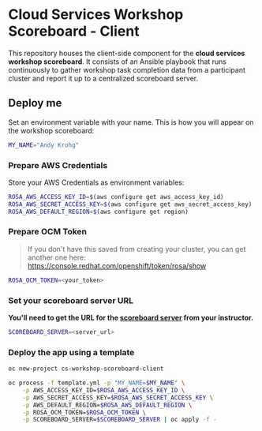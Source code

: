 # Cloud Services Workshop Scoreboard - Client
This repository houses the client-side component for the **cloud services workshop scoreboard**. It consists of an Ansible playbook that runs continuously to gather workshop task completion data from a participant cluster and report it up to a centralized scoreboard server.

## Deploy me
Set an environment variable with your name. This is how you will appear on the workshop scoreboard:
```bash
MY_NAME="Andy Krohg"
```

### Prepare AWS Credentials
Store your AWS Credentials as environment variables:
```bash
ROSA_AWS_ACCESS_KEY_ID=$(aws configure get aws_access_key_id)
ROSA_AWS_SECRET_ACCESS_KEY=$(aws configure get aws_secret_access_key)
ROSA_AWS_DEFAULT_REGION=$(aws configure get region)
```

### Prepare OCM Token
> If you don't have this saved from creating your cluster, you can get another one here: https://console.redhat.com/openshift/token/rosa/show

```bash
ROSA_OCM_TOKEN=<your_token>
```

### Set your scoreboard server URL
**You'll need to get the URL for the [scoreboard server](https://github.com/andykrohg/cs-workshop-scoreboard-server) from your instructor.**
```bash
SCOREBOARD_SERVER=<server_url>
```
### Deploy the app using a template
```bash
oc new-project cs-workshop-scoreboard-client

oc process -f template.yml -p "MY_NAME=$MY_NAME" \
    -p AWS_ACCESS_KEY_ID=$ROSA_AWS_ACCESS_KEY_ID \
    -p AWS_SECRET_ACCESS_KEY=$ROSA_AWS_SECRET_ACCESS_KEY \
    -p AWS_DEFAULT_REGION=$ROSA_AWS_DEFAULT_REGION \
    -p ROSA_OCM_TOKEN=$ROSA_OCM_TOKEN \
    -p SCOREBOARD_SERVER=$SCOREBOARD_SERVER | oc apply -f -
```

